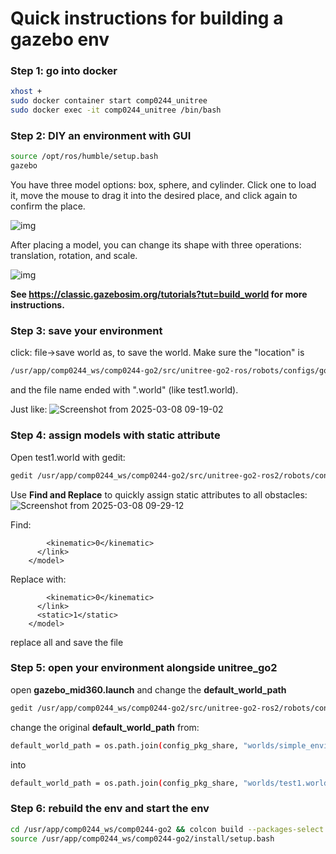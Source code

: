 # Quick instructions for building a gazebo env

### Step 1: go into docker

```bash
xhost +
sudo docker container start comp0244_unitree
sudo docker exec -it comp0244_unitree /bin/bash
```

### Step 2: DIY an environment with GUI

```bash
source /opt/ros/humble/setup.bash
gazebo
```

You have three model options: box, sphere, and cylinder. Click one to load it, move the mouse to drag it into the desired place, and click again to confirm the place.

![img](https://github.com/osrf/gazebo_tutorials/raw/master/build_world/files/empty_world_simple_shapes_highlighted.png)

After placing a model, you can change its shape with three operations: translation, rotation, and scale.

![img](https://github.com/osrf/gazebo_tutorials/raw/master/build_world/files/empty_rts.png)

**See https://classic.gazebosim.org/tutorials?tut=build_world for more instructions.**

### Step 3: save your environment

click: file->save world as, to save the world. Make sure the "location" is 

```bash
/usr/app/comp0244_ws/comp0244-go2/src/unitree-go2-ros/robots/configs/go2_config/worlds
```

and the file name ended with ".world" (like test1.world). 

Just like: 
![Screenshot from 2025-03-08 09-19-02](https://github.com/user-attachments/assets/6475a100-6747-4cab-9066-c63ddb9977c9)


### Step 4: assign models with static attribute

Open test1.world with gedit:

```bash
gedit /usr/app/comp0244_ws/comp0244-go2/src/unitree-go2-ros2/robots/configs/go2_config/worlds/test1.world 
```

Use **Find and Replace** to quickly assign static attributes to all obstacles:
![Screenshot from 2025-03-08 09-29-12](https://github.com/user-attachments/assets/cd427d8c-0bcf-4b31-b014-edd6b17459e2)


Find:

            <kinematic>0</kinematic>
          </link>
        </model>

Replace with:

            <kinematic>0</kinematic>
          </link>
          <static>1</static>
        </model>

replace all and save the file

### Step 5: open your environment alongside unitree_go2
open **gazebo_mid360.launch** and change the **default_world_path**
```bash
gedit /usr/app/comp0244_ws/comp0244-go2/src/unitree-go2-ros2/robots/configs/go2_config/launch/gazebo_mid360.launch.py
```
change the original **default_world_path** from:
```bash
default_world_path = os.path.join(config_pkg_share, "worlds/simple_environment.world")
```
into
```bash
default_world_path = os.path.join(config_pkg_share, "worlds/test1.world")
```

### Step 6: rebuild the env and start the env
```bash
cd /usr/app/comp0244_ws/comp0244-go2 && colcon build --packages-select go2_config
source /usr/app/comp0244_ws/comp0244-go2/install/setup.bash

```
